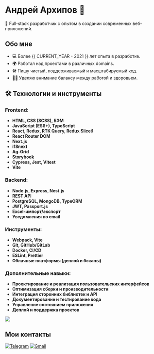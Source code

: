# Андрей Архипов 👋

🚀 Full-stack разработчик с опытом в создании современных веб-приложений.

## Обо мне
- 💻 Более {{ CURRENT_YEAR - 2021 }} лет опыта в разработке.
- 🌍 Работал над проектами в различных domains.
- 🛠️ Пишу чистый, поддерживаемый и масштабируемый код.
- 🏋️‍♂️ Уделяю внимание балансу между работой и здоровьем.

## 🛠️ Технологии и инструменты
### Frontend:
- **HTML, CSS (SCSS), БЭМ**
- **JavaScript (ES6+), TypeScript**
- **React, Redux, RTK Query, Redux Sliceб**
- **React Router DOM**
- **Next.js**
- **i18next**
- **Ag-Grid**
- **Storybook**
- **Cypress, Jest, Vitest**
- **Vite**

### Backend:
- **Node.js, Express, Nest.js**
- **REST API**
- **PostgreSQL, MongoDB, TypeORM**
- **JWT, Passport.js**
- **Excel-импорт/экспорт**
- **Уведомления по email**

### Инструменты:
- **Webpack, Vite**
- **Git, GitHub/GitLab**
- **Docker, CI/CD**
- **ESLint, Prettier**
- **Облачные платформы (деплой и бэкапы)**

### Дополнительные навыки:
- **Проектирование и реализация пользовательских интерфейсов**
- **Оптимизация сборки и производительности**
- **Интеграция сторонних библиотек и API**
- **Документирование и тестирование кода**
- **Управление состоянием приложения**
- **Деплой и поддержка проектов**

[![](https://www.codewars.com/users/AndreyArkhip/badges/small)](https://www.codewars.com/users/AndreyArkhip)

## Мои контакты
[![Telegram](https://img.shields.io/badge/Telegram-FFFFFF?style=plastic&logo=Telegram&logoColor=000000)](https://t.me/AndreyArkhipov11) [![Gmail](https://img.shields.io/badge/Gmail-FFFFFF?style=plastic&logo=Gmail&logoColor=FF0000)](mailto:arhipov0212@gmail.com)
